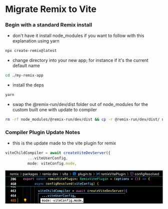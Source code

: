# Migrate Remix to Vite

### Begin with a standard Remix install

- don't have it install node_modules if you want to follow with this explanation using yarn

```sh
npx create-remix@latest
```

- change directory into your new app; for instance if it's the current default name

```sh
cd ./my-remix-app
```

- install the deps

```sh
yarn
```

- swap the @remix-run/dev/dist folder out of node_modules for the custom built one with update to compiler

```sh
rm -rf node_modules/@remix-run/dev/dist && cp -r @remix-run/dev/dist/ node_modules/@remix-run/dev/
```

### Compiler Plugin Update Notes

- this is the update made to the vite plugin for remix

```ts
viteChildCompiler = await createViteDevServer({
          ...viteUserConfig,
          mode: viteConfig.mode,
```

![](./vite-plugin.png)
